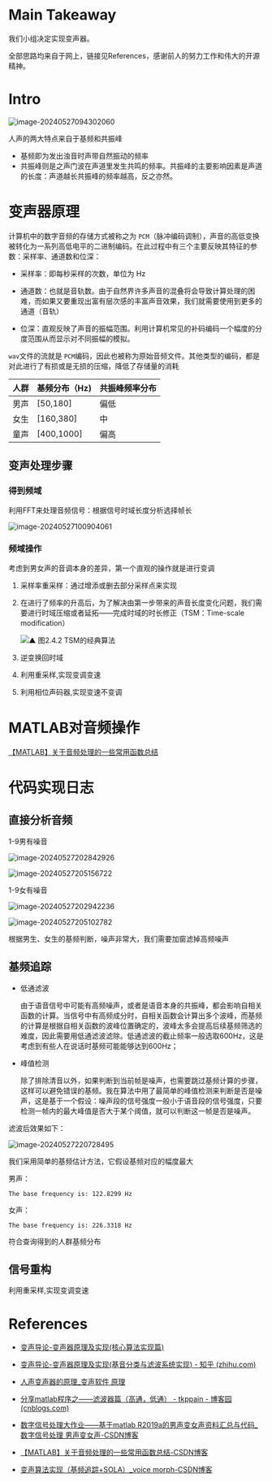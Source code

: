 # Main Takeaway

我们小组决定实现变声器。

全部思路均来自于网上，链接见References，感谢前人的努力工作和伟大的开源精神。



# Intro

![image-20240527094302060](markdown-img/README.assets/image-20240527094302060.png)

人声的两大特点来自于基频和共振峰

- 基频即为发出浊音时声带自然振动的频率
- 共振峰则是之声门波在声道里发生共鸣的频率。共振峰的主要影响因素是声道的长度：声道越长共振峰的频率越高，反之亦然。



# 变声器原理

计算机中的数字音频的存储方式被称之为 `PCM`（脉冲编码调制），声音的高低变换被转化为一系列高低电平的二进制编码。在此过程中有三个主要反映其特征的参数：采样率、通道数和位深：

- 采样率：即每秒采样的次数，单位为 Hz

- 通道数：也就是音轨数。由于自然界许多声音的混叠将会导致计算处理的困难，而如果又要重现出富有层次感的丰富声音效果，我们就需要使用到更多的通道（音轨）
- 位深：直观反映了声音的振幅范围。利用计算机常见的补码编码一个幅度的分度范围从而显示对不同振幅的模拟。

 `wav`文件的流就是 `PCM`编码，因此也被称为原始音频文件。其他类型的编码，都是对此进行了有损或是无损的压缩，降低了存储量的消耗

| 人群 | 基频分布（Hz) | 共振峰频率分布 |
| ---- | ------------- | -------------- |
| 男声 | [50,180]      | 偏低           |
| 女生 | [160,380]     | 中             |
| 童声 | [400,1000]    | 偏高           |



## 变声处理步骤

### 得到频域

利用FFT来处理音频信号：根据信号时域长度分析选择帧长

![image-20240527100904061](markdown-img/README.assets/image-20240527100904061.png)



### 频域操作

考虑到男女声的音调本身的差异，第一个直观的操作就是进行变调

1. 采样率重采样：通过增添或删去部分采样点来实现

2. 在进行了频率的升高后，为了解决由第一步带来的声音长度变化问题，我们需要进行时域压缩或者延拓——完成时域的时长修正（TSM：Time-scale modification）

   ![▲ 图2.4.2 TSM的经典算法](markdown-img/README.assets/56463af978e24db8aae1c78924af8482.png)

3. 逆变换回时域



1. 利用重采样,实现变调变速
2. 利用相位声码器,实现变速不变调



# MATLAB对音频操作

[【MATLAB】关于音频处理的一些常用函数总结](https://blog.csdn.net/Magician0619/article/details/104778202)





# 代码实现日志

## 直接分析音频

1-9男有噪音

![image-20240527202842926](markdown-img/README.assets/image-20240527202842926.png)

![image-20240527205156722](markdown-img/README.assets/image-20240527205156722.png)



1-9女有噪音

![image-20240527202942236](markdown-img/README.assets/image-20240527202942236.png)

![image-20240527205102782](markdown-img/README.assets/image-20240527205102782.png)



根据男生、女生的基频判断，噪声非常大，我们需要加窗滤掉高频噪声



## 基频追踪

- 低通滤波

  由于语音信号中可能有高频噪声，或者是语音本身的共振峰，都会影响自相关函数的计算。当信号中有高频成分时，自相关函数会计算出多个波峰，而基频的计算是根据自相关函数的波峰位置确定的，波峰太多会提高后续基频筛选的难度，因此需要用低通滤波滤除。低通滤波的截止频率一般选取600Hz，这是考虑到有些人在说话时基频可能能够达到600Hz；

- 峰值检测

  除了排除清音以外，如果判断到当前帧是噪声，也需要跳过基频计算的步骤，这样可以避免错误的基频。我在算法中用了最简单的峰值检测来判断是否是噪声，这是基于一个假设：噪声段的信号强度一般小于语音段的信号强度，只要检测一帧内的最大峰值是否大于某个阈值，就可以判断这一帧是否是噪声。

滤波后效果如下：

![image-20240527220728495](markdown-img/README.assets/image-20240527220728495.png)



我们采用简单的基频估计方法，它假设基频对应的幅度最大

男声：

```
The base frequency is: 122.8299 Hz
```

女声：

```
The base frequency is: 226.3318 Hz
```

符合查询得到的人群基频分布



## 信号重构



利用重采样,实现变调变速





# References

- [变声导论-变声器原理及实现(核心算法实现篇)](https://zhuanlan.zhihu.com/p/110278983)
- [变声导论-变声器原理及实现(基音分类与滤波系统实现) - 知乎 (zhihu.com)](https://zhuanlan.zhihu.com/p/111889443)
- [人声变声器的原理_变声软件 原理](https://blog.csdn.net/zhuoqingjoking97298/article/details/125581253)

- [分享matlab程序之——滤波器篇（高通，低通） - tkppain - 博客园 (cnblogs.com)](https://www.cnblogs.com/tkppain/p/6691052.html?utm_source=itdadao&utm_medium=referral)
- [数字信号处理大作业——基于matlab R2019a的男声变女声资料汇总与代码_数字信号处理 男声变女声-CSDN博客](https://blog.csdn.net/weixin_46279604/article/details/109252160)

- [【MATLAB】关于音频处理的一些常用函数总结-CSDN博客](https://blog.csdn.net/Magician0619/article/details/104778202)

- [变声算法实现（基频追踪+SOLA）_voice morph-CSDN博客](https://blog.csdn.net/qq_36787927/article/details/105958824)
